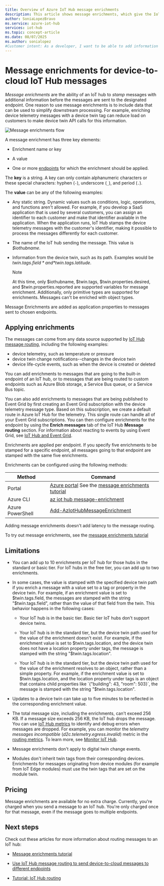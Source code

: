 ```yaml
---
title: Overview of Azure IoT Hub message enrichments
description: This article shows message enrichments, which give the IoT Hub the ability to stamp messages with additional information before the messages are sent to the designated endpoint. 
author: SoniaLopezBravo
ms.service: azure-iot-hub
services: iot-hub
ms.topic: concept-article
ms.date: 08/07/2025
ms.author: sonialopez
#Customer intent: As a developer, I want to be able to add information to messages sent from a device to my IoT hub, based on the destination endpoint.   
---
```


# Message enrichments for device-to-cloud IoT Hub messages

*Message enrichments* are the ability of an IoT hub to *stamp* messages with additional information before the messages are sent to the designated endpoint. One reason to use message enrichments is to include data that can be used to simplify downstream processing. For example, enriching device telemetry messages with a device twin tag can reduce load on customers to make device twin API calls for this information.

![Message enrichments flow](./media/iot-hub-message-enrichments-overview/message-enrichments-flow.png)

A message enrichment has three key elements:

* Enrichment name or key

* A value

* One or more [endpoints](iot-hub-devguide-endpoints.md) for which the enrichment should be applied.

The **key** is a string. A key can only contain alphanumeric characters or these special characters: hyphen (`-`), underscore (`_`), and period (`.`).

The **value** can be any of the following examples:

* Any static string. Dynamic values such as conditions, logic, operations, and functions aren't allowed. For example, if you develop a SaaS application that is used by several customers, you can assign an identifier to each customer and make that identifier available in the application. When the application runs, IoT Hub stamps the device telemetry messages with the customer's identifier, making it possible to process the messages differently for each customer.

* The name of the IoT hub sending the message. This value is *$iothubname*.

* Information from the device twin, such as its path. Examples would be *$twin.tags.field* and *$twin.tags.latitude*.

   > [!NOTE]
   > At this time, only $iothubname, $twin.tags, $twin.properties.desired, and $twin.properties.reported are supported variables for message enrichment. Additionally, only primitive types are supported for enrichments. Messages can't be enriched with object types.

Message Enrichments are added as application properties to messages sent to chosen endpoints.  

## Applying enrichments

The messages can come from any data source supported by [IoT Hub message routing](iot-hub-devguide-messages-d2c.md), including the following examples:

* device telemetry, such as temperature or pressure
* device twin change notifications--changes in the device twin
* device life-cycle events, such as when the device is created or deleted

You can add enrichments to messages that are going to the built-in endpoint of an IoT hub, or to messages that are being routed to custom endpoints such as Azure Blob storage, a Service Bus queue, or a Service Bus topic.

You can also add enrichments to messages that are being published to Event Grid by first creating an Event Grid subscription with the device telemetry message type. Based on this subscription, we create a default route in Azure IoT Hub for the telemetry. This single route can handle all of your Event Grid subscriptions. You can then configure enrichments for the endpoint by using the **Enrich messages** tab of the IoT Hub **Message routing** section. For information about reacting to events by using Event Grid, see [IoT Hub and Event Grid](iot-hub-event-grid.md).

Enrichments are applied per endpoint. If you specify five enrichments to be stamped for a specific endpoint, all messages going to that endpoint are stamped with the same five enrichments.

Enrichments can be configured using the following methods:

| **Method** | **Command** |
| ----- | -----|
| Portal | [Azure portal](https://portal.azure.com) See the [message enrichments tutorial](tutorial-message-enrichments.md) |
| Azure CLI   | [az iot hub message-enrichment](/cli/azure/iot/hub/message-enrichment) |
| Azure PowerShell | [Add-AzIotHubMessageEnrichment](/powershell/module/az.iothub/add-aziothubmessageenrichment) |

Adding message enrichments doesn't add latency to the message routing.

To try out message enrichments, see the [message enrichments tutorial](tutorial-message-enrichments.md)

## Limitations

* You can add up to 10 enrichments per IoT hub for those hubs in the standard or basic tier. For IoT hubs in the free tier, you can add up to two enrichments.

* In some cases, the value is stamped with the specified device twin path if you enrich a message with a value set to a tag or property in the device twin. For example, if an enrichment value is set to $twin.tags.field, the messages are stamped with the string "$twin.tags.field", rather than the value of that field from the twin. This behavior happens in the following cases:

  * Your IoT hub is in the basic tier. Basic tier IoT hubs don't support device twins.

  * Your IoT hub is in the standard tier, but the device twin path used for the value of the enrichment doesn't exist. For example, if the enrichment value is set to $twin.tags.location, and the device twin does not have a location property under tags, the message is stamped with the string "$twin.tags.location".

  * Your IoT hub is in the standard tier, but the device twin path used for the value of the enrichment resolves to an object, rather than a simple property. For example, if the enrichment value is set to $twin.tags.location, and the location property under tags is an object that contains child properties like `{"building": 43, "room": 503}`, the message is stamped with the string "$twin.tags.location".

* Updates to a device twin can take up to five minutes to be reflected in the corresponding enrichment value.

* The total message size, including the enrichments, can't exceed 256 KB. If a message size exceeds 256 KB, the IoT hub drops the message. You can use [IoT Hub metrics](monitor-iot-hub-reference.md#metrics) to identify and debug errors when messages are dropped. For example, you can monitor the *telemetry messages incompatible* (*d2c.telemetry.egress.invalid*) metric in the [routing metrics](monitor-iot-hub-reference.md#routing-metrics). To learn more, see [Monitor IoT Hub](monitor-iot-hub.md).

* Message enrichments don't apply to digital twin change events.

* Modules don't inherit twin tags from their corresponding devices. Enrichments for messages originating from device modules (for example from IoT Edge modules) must use the twin tags that are set on the module twin.

## Pricing

Message enrichments are available for no extra charge. Currently, you're charged when you send a message to an IoT hub. You're only charged once for that message, even if the message goes to multiple endpoints.

## Next steps

Check out these articles for more information about routing messages to an IoT hub:

* [Message enrichments tutorial](tutorial-message-enrichments.md)

* [Use IoT Hub message routing to send device-to-cloud messages to different endpoints](iot-hub-devguide-messages-d2c.md)

* [Tutorial: IoT Hub routing](tutorial-routing.md)
